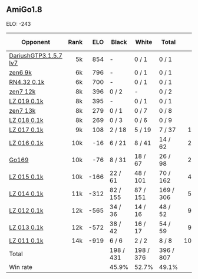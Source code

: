 ## AmiGo1.8 ##

ELO: -243

Opponent | Rank | ELO | Black | White | Total | Win rate
---------|-----:|----:|-------|-------|-------|-------:
[DariushGTP3.1.5.7 lv7](DariushGTP3.1.5.7%20lv7.md) | 5k | 854 | - | 0 / 1 | 0 / 1 | 0.0%
[zen6 9k](zen6%209k.md) | 6k | 796 | - | 0 / 1 | 0 / 1 | 0.0%
[RN4.32 0.1k](RN4.32%200.1k.md) | 6k | 700 | - | 0 / 1 | 0 / 1 | 0.0%
[zen7 12k](zen7%2012k.md) | 8k | 396 | 0 / 2 | - | 0 / 2 | 0.0%
[LZ 019 0.1k](LZ%20019%200.1k.md) | 8k | 395 | - | 0 / 1 | 0 / 1 | 0.0%
[zen7 13k](zen7%2013k.md) | 8k | 279 | 0 / 1 | 0 / 7 | 0 / 8 | 0.0%
[LZ 018 0.1k](LZ%20018%200.1k.md) | 8k | 269 | 0 / 3 | 0 / 6 | 0 / 9 | 0.0%
[LZ 017 0.1k](LZ%20017%200.1k.md) | 9k | 108 | 2 / 18 | 5 / 19 | 7 / 37 | 18.9%
[LZ 016 0.1k](LZ%20016%200.1k.md) | 10k | -16 | 6 / 21 | 8 / 41 | 14 / 62 | 22.6%
[Go169](Go169.md) | 10k | -76 | 8 / 31 | 18 / 67 | 26 / 98 | 26.5%
[LZ 015 0.1k](LZ%20015%200.1k.md) | 10k | -166 | 22 / 61 | 48 / 101 | 70 / 162 | 43.2%
[LZ 014 0.1k](LZ%20014%200.1k.md) | 11k | -312 | 82 / 155 | 87 / 151 | 169 / 306 | 55.2%
[LZ 012 0.1k](LZ%20012%200.1k.md) | 12k | -565 | 34 / 36 | 14 / 16 | 48 / 52 | 92.3%
[LZ 013 0.1k](LZ%20013%200.1k.md) | 12k | -572 | 38 / 42 | 16 / 17 | 54 / 59 | 91.5%
[LZ 011 0.1k](LZ%20011%200.1k.md) | 14k | -919 | 6 / 6 | 2 / 2 | 8 / 8 | 100.0%
Total | | | 198 / 431 | 198 / 376 | 396 / 807 | 
Win rate| | | 45.9% | 52.7% | 49.1% | 
